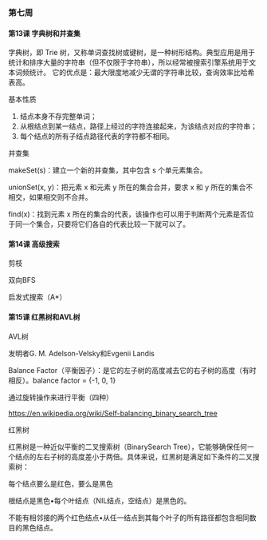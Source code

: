 ### 第七周

#### 第13课 字典树和并查集

字典树，即 Trie 树，又称单词查找树或键树，是一种树形结构。典型应用是用于统计和排序大量的字符串（但不仅限于字符串），所以经常被搜索引擎系统用于文本词频统计。 它的优点是：最大限度地减少无谓的字符串比较，查询效率比哈希表高。



基本性质

1. 结点本身不存完整单词；
2.  从根结点到某一结点，路径上经过的字符连接起来，为该结点对应的字符串； 
3.  每个结点的所有子结点路径代表的字符都不相同。



并查集

makeSet(s)：建立一个新的并查集，其中包含 s 个单元素集合。 

unionSet(x, y)：把元素 x 和元素 y 所在的集合合并，要求 x 和 y 所在的集合不相交，如果相交则不合并。 

find(x)：找到元素 x 所在的集合的代表，该操作也可以用于判断两个元素是否位于同一个集合，只要将它们各自的代表比较一下就可以了。



#### 第14课 高级搜索

剪枝

双向BFS

启发式搜索（A*）



#### 第15课 红黑树和AVL树

AVL树

发明者G. M. Adelson-Velsky和Evgenii Landis

Balance Factor（平衡因子）：是它的左子树的高度减去它的右子树的高度（有时相反）。balance factor = {-1, 0, 1}

通过旋转操作来进行平衡（四种）

https://en.wikipedia.org/wiki/Self-balancing_binary_search_tree



红黑树

红黑树是一种近似平衡的二叉搜索树（BinarySearch Tree），它能够确保任何一个结点的左右子树的高度差小于两倍。具体来说，红黑树是满足如下条件的二叉搜索树：

每个结点要么是红色，要么是黑色

根结点是黑色•每个叶结点（NIL结点，空结点）是黑色的。

不能有相邻接的两个红色结点•从任一结点到其每个叶子的所有路径都包含相同数目的黑色结点。